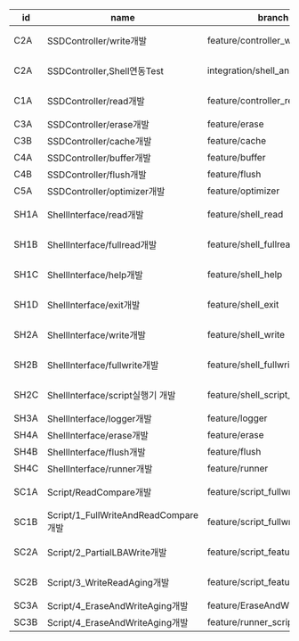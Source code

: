 |id|name| branch |assignee| status |
|--|------|--------|--------|------|
|C2A|SSDController/write개발| feature/controller_write |최준식| 개발완료    |
|C2A|SSDController,Shell연동Test| integration/shell_and_controller |최준식,박성일| 개발완료    |
|C1A|SSDController/read개발| feature/controller_read |박성일| 개발완료    |
|C3A|SSDController/erase개발|feature/erase|박성일|진행중|
|C3B|SSDController/cache개발|feature/cache|박성일|대기중|
|C4A|SSDController/buffer개발|feature/buffer|장진섭|진행중|
|C4B|SSDController/flush개발|feature/flush|장진섭|대기중|
|C5A|SSDController/optimizer개발|feature/optimizer|최준식|진행중|
|SH1A|ShellInterface/read개발| feature/shell_read |이휘은| 개발완료    |
|SH1B|ShellInterface/fullread개발| feature/shell_fullread |이휘은| 개발완료    |
|SH1C|ShellInterface/help개발| feature/shell_help |이휘은| 개발완료    |
|SH1D|ShellInterface/exit개발| feature/shell_exit |이휘은| 개발완료    |
|SH2A|ShellInterface/write개발| feature/shell_write |임소현| 개발완료   |
|SH2B|ShellInterface/fullwrite개발| feature/shell_fullwrite |임소현| 개발완료    |
|SH2C|ShellInterface/script실행기 개발| feature/shell_script_merge  |임소현| 개발완료    |
|SH3A|ShellInterface/logger개발|feature/logger|임소현|진행중|
|SH4A|ShellInterface/erase개발|feature/erase|이휘은|진행중|
|SH4B|ShellInterface/flush개발|feature/flush|이휘은|진행중|
|SH4C|ShellInterface/runner개발|feature/runner|이휘은|대기중|
|SC1A|Script/ReadCompare개발| feature/script_fullwritecompare |장진섭| 개발완료 |
|SC1B|Script/1_FullWriteAndReadCompare개발| feature/script_fullwritecompare |장진섭| 개발완료   |
|SC2A|Script/2_PartialLBAWrite개발|feature/script_feature|이규홍|개발완료|
|SC2B|Script/3_WriteReadAging개발|feature/script_feature|이규홍|개발완료|
|SC3A|Script/4_EraseAndWriteAging개발|feature/EraseAndWriteAging|이규홍|진행중|
|SC3B|Script/4_EraseAndWriteAging개발|feature/runner_script|이규홍|진행중|
